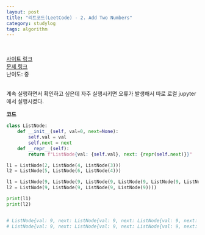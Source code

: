 ```yaml
---
layout: post
title: "리트코드(LeetCode) - 2. Add Two Numbers"
category: studylog
tags: algorithm
---
```


<br>

[사이트 링크](https://leetcode.com/)  
[문제 링크](https://leetcode.com/problems/add-two-numbers/description/)  
난이도: 중

<br>
계속 실행하면서 확인하고 싶은데 자주 실행시키면 오류가 발생해서 따로 로컬 jupyter에서 실행시켰다.

**코드** 

```python
class ListNode:
    def __init__(self, val=0, next=None):
        self.val = val
        self.next = next
    def __repr__(self):
        return f"ListNode{val: {self.val}, next: {repr(self.next)}}"

l1 = ListNode(2, ListNode(4, ListNode(3)))
l2 = ListNode(5, ListNode(6, ListNode(4)))

l1 = ListNode(9, ListNode(9, ListNode(9, ListNode(9, ListNode(9, ListNode(9, ListNode(9)))))))
l2 = ListNode(9, ListNode(9, ListNode(9, ListNode(9))))

print(l1)
print(l2)


# ListNode{val: 9, next: ListNode{val: 9, next: ListNode{val: 9, next: ListNode{val: 9, next: ListNode{val: 9, next: ListNode{val: 9, next: ListNode{val: 9, next: None}}}}}}}
# ListNode{val: 9, next: ListNode{val: 9, next: ListNode{val: 9, next: ListNode{val: 9, next: None}}}}


```